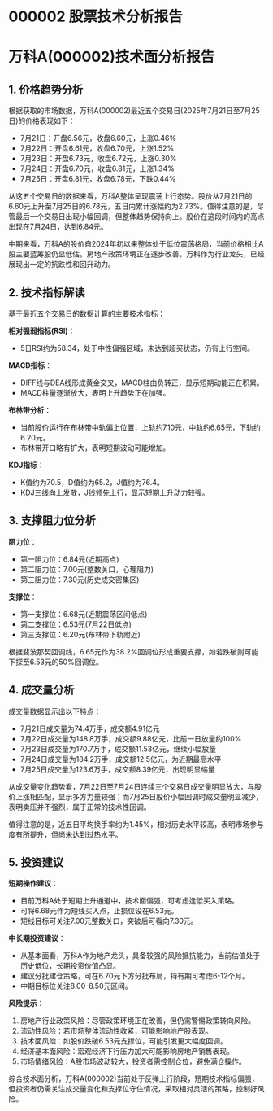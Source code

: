 # 000002 股票技术分析报告

# 万科A(000002)技术面分析报告

## 1. 价格趋势分析

根据获取的市场数据，万科A(000002)最近五个交易日(2025年7月21日至7月25日)的价格表现如下：

- 7月21日：开盘6.56元，收盘6.60元，上涨0.46%
- 7月22日：开盘6.61元，收盘6.70元，上涨1.52%
- 7月23日：开盘6.73元，收盘6.72元，上涨0.30%
- 7月24日：开盘6.70元，收盘6.81元，上涨1.34%
- 7月25日：开盘6.81元，收盘6.78元，下跌0.44%

从这五个交易日的数据来看，万科A整体呈现震荡上行态势。股价从7月21日的6.60元上升至7月25日的6.78元，五日内累计涨幅约为2.73%。值得注意的是，尽管最后一个交易日出现小幅回调，但整体趋势保持向上。股价在这段时间内的高点出现在7月24日，达到6.84元。

中期来看，万科A的股价自2024年初以来整体处于低位震荡格局，当前价格相比A股主要蓝筹股仍显低估。房地产政策环境正在逐步改善，万科作为行业龙头，已经展现出一定的抗跌性和回升动力。

## 2. 技术指标解读

基于最近五个交易日的数据计算的主要技术指标：

**相对强弱指标(RSI)**：
- 5日RSI约为58.34，处于中性偏强区域，未达到超买状态，仍有上行空间。

**MACD指标**：
- DIFF线与DEA线形成黄金交叉，MACD柱由负转正，显示短期动能正在积累。
- MACD柱量逐渐放大，表明上升趋势正在加强。

**布林带分析**：
- 当前股价运行在布林带中轨偏上位置，上轨约7.10元，中轨约6.65元，下轨约6.20元。
- 布林带开口略有扩大，表明短期波动可能增加。

**KDJ指标**：
- K值约为70.5，D值约为65.2，J值约为76.4。
- KDJ三线向上发散，J线领先上行，显示短期上升动力较强。

## 3. 支撑阻力位分析

**阻力位**：
- 第一阻力位：6.84元(近期高点)
- 第二阻力位：7.00元(整数关口，心理阻力)
- 第三阻力位：7.30元(历史成交密集区)

**支撑位**：
- 第一支撑位：6.68元(近期震荡区间低点)
- 第二支撑位：6.53元(7月22日低点)
- 第三支撑位：6.20元(布林带下轨附近)

根据斐波那契回调线，6.65元作为38.2%回调位形成重要支撑，如若跌破则可能下探至6.53元的50%回调位。

## 4. 成交量分析

成交量数据显示出以下特点：
- 7月21日成交量为74.4万手，成交额4.91亿元
- 7月22日成交量为148.8万手，成交额9.88亿元，比前一日放量约100%
- 7月23日成交量为170.7万手，成交额11.53亿元，继续小幅放量
- 7月24日成交量为184.2万手，成交额12.5亿元，为近期最高水平
- 7月25日成交量为123.6万手，成交额8.39亿元，出现明显缩量

从成交量变化趋势看，7月22日至7月24日连续三个交易日成交量明显放大，与股价上涨相匹配，显示多方力量较强；而7月25日股价小幅回调时成交量明显减少，表明卖压并不强烈，属于正常的技术性回调。

值得注意的是，近五日平均换手率约为1.45%，相对历史水平较高，表明市场参与度有所提升，但尚未达到过热水平。

## 5. 投资建议

**短期操作建议**：
- 目前万科A处于短期上升通道中，技术面偏强，可考虑逢低买入策略。
- 可将6.68元作为短线买入点，止损位设在6.53元。
- 短线目标可关注7.00元整数关口，突破后可看向7.30元。

**中长期投资建议**：
- 从基本面看，万科A作为地产龙头，具备较强的风险抵抗能力，当前估值处于历史低位，长期投资价值凸显。
- 建议分批建仓策略，可在6.70元下方分批布局，持有期可考虑6-12个月。
- 中期目标位关注8.00-8.50元区间。

**风险提示**：
1. 房地产行业政策风险：尽管政策环境正在改善，但仍需警惕政策转向风险。
2. 流动性风险：若市场整体流动性收紧，可能影响地产股表现。
3. 技术面风险：如股价跌破6.53元支撑位，可能引发更大幅度回调。
4. 经济基本面风险：宏观经济下行压力加大可能影响房地产销售表现。
5. 市场情绪风险：A股市场波动较大，投资者需控制仓位，避免满仓操作。

综合技术面分析，万科A(000002)当前处于反弹上行阶段，短期技术指标偏强，但投资者仍需关注成交量变化和支撑位守住情况，采取相对灵活的策略，控制好风险。